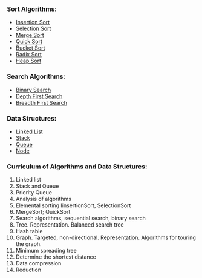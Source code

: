 
### Sort Algorithms:
* [Insertion Sort](https://github.com/muhamedkarajic/Algorithm/blob/master/Sort/insertionSort.cpp)
* [Selection Sort](https://github.com/muhamedkarajic/Algorithm/blob/master/Sort/selectionSort.cpp)
* [Merge Sort](https://github.com/muhamedkarajic/Algorithm/blob/master/Sort/mergeSort.cpp)
* [Quick Sort](https://github.com/muhamedkarajic/Algorithm/blob/master/Sort/quickSort.cpp)
* [Bucket Sort](https://github.com/muhamedkarajic/Algorithm/blob/master/Sort/bucketSort.cpp)
* [Radix Sort](https://github.com/muhamedkarajic/Algorithm/blob/master/Sort/radixSort.cpp)
* [Heap Sort](https://github.com/muhamedkarajic/Algorithm/blob/master/Sort/heapSort.cpp)

### Search Algorithms:
* [Binary Search](https://github.com/muhamedkarajic/Algorithm/blob/master/BinaryTreeSearch.cppp)
* [Depth First Search](https://github.com/muhamedkarajic/Exercise/blob/master/transposeMatrix.cpp)
* [Breadth First Search](https://github.com/muhamedkarajic/Exercise/blob/master/transposeMatrix.cpp)

### Data Structures:
* [Linked List](https://github.com/muhamedkarajic/Algorithm/tree/master/Structures/LinkedList)
* [Stack](https://github.com/muhamedkarajic/Algorithm/tree/master/Structures/Stack)
* [Queue](https://github.com/muhamedkarajic/Algorithm/tree/master/Structures/Queue)
* [Node](https://github.com/muhamedkarajic/Algorithm/blob/master/Structures/Node/Node.cpp)

### Curriculum of Algorithms and Data Structures:
1. Linked list
2. Stack and Queue
3. Priority Queue
4. Analysis of algorithms
5. Elemental sorting IinsertionSort, SelectionSort
6. MergeSort; QuickSort
7. Search algorithms, sequential search, binary search
8. Tree. Representation. Balanced search tree
9. Hash table
10. Graph. Targeted, non-directional. Representation. Algorithms for touring the graph.
11. Minimum spreading tree
12. Determine the shortest distance
13. Data compression
14. Reduction
